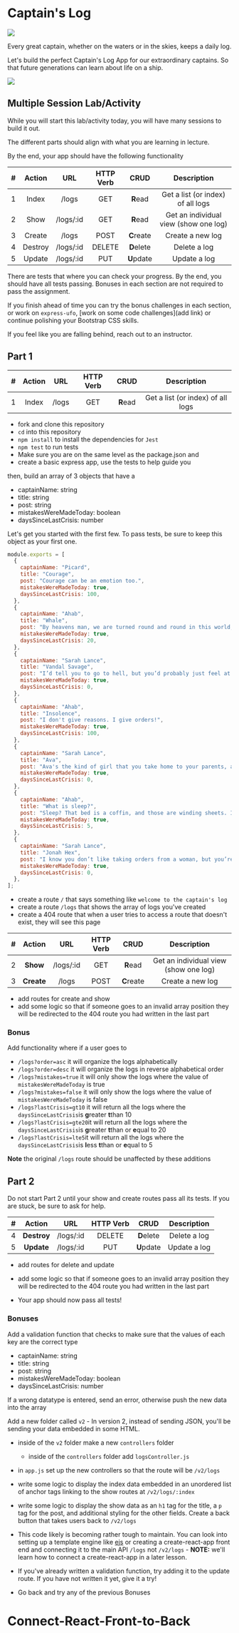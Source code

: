 # Captain's Log

![](https://cdn.shopify.com/s/files/1/2256/1635/products/4520_c-01.jpg?v=1510506828)

Every great captain, whether on the waters or in the skies, keeps a daily log.

Let's build the perfect Captain's Log App for our extraordinary captains. So that future generations can learn about life on a ship.

![](https://i.imgflip.com/2174sq.jpg)

## Multiple Session Lab/Activity

While you will start this lab/activity today, you will have many sessions to build it out.

The different parts should align with what you are learning in lecture.

By the end, your app should have the following functionality

|  #  | Action  |    URL    | HTTP Verb |    CRUD    |              Description              |
| :-: | :-----: | :-------: | :-------: | :--------: | :-----------------------------------: |
|  1  |  Index  |   /logs   |    GET    |  **R**ead  |   Get a list (or index) of all logs   |
|  2  |  Show   | /logs/:id |    GET    |  **R**ead  | Get an individual view (show one log) |
|  3  | Create  |   /logs   |   POST    | **C**reate |           Create a new log            |
|  4  | Destroy | /logs/:id |  DELETE   | **D**elete |             Delete a log              |
|  5  | Update  | /logs/:id |    PUT    | **U**pdate |             Update a log              |

There are tests that where you can check your progress. By the end, you should have all tests passing. Bonuses in each section are not required to pass the assignment.

If you finish ahead of time you can try the bonus challenges in each section, or work on `express-ufo`, [work on some code challenges](add link) or continue polishing your Bootstrap CSS skills.

If you feel like you are falling behind, reach out to an instructor.

## Part 1

|  #  | Action |  URL  | HTTP Verb |   CRUD   |            Description            |
| :-: | :----: | :---: | :-------: | :------: | :-------------------------------: |
|  1  | Index  | /logs |    GET    | **R**ead | Get a list (or index) of all logs |

- fork and clone this repository
- `cd` into this repository
- `npm install` to install the dependencies for `Jest`
- `npm test` to run tests
- Make sure you are on the same level as the package.json and
- create a basic express app, use the tests to help guide you

then, build an array of 3 objects that have a

- captainName: string
- title: string
- post: string
- mistakesWereMadeToday: boolean
- daysSinceLastCrisis: number

Let's get you started with the first few. To pass tests, be sure to keep this object as your first one.

```js
module.exports = [
  {
    captainName: "Picard",
    title: "Courage",
    post: "Courage can be an emotion too.",
    mistakesWereMadeToday: true,
    daysSinceLastCrisis: 100,
  },
  {
    captainName: "Ahab",
    title: "Whale",
    post: "By heavens man, we are turned round and round in this world, like yonder windlass, and fate is the handspike.",
    mistakesWereMadeToday: true,
    daysSinceLastCrisis: 20,
  },
  {
    captainName: "Sarah Lance",
    title: "Vandal Savage",
    post: "I’d tell you to go to hell, but you’d probably just feel at home there.",
    mistakesWereMadeToday: true,
    daysSinceLastCrisis: 0,
  },
  {
    captainName: "Ahab",
    title: "Insolence",
    post: "I don't give reasons. I give orders!",
    mistakesWereMadeToday: true,
    daysSinceLastCrisis: 100,
  },
  {
    captainName: "Sarah Lance",
    title: "Ava",
    post: "Ava's the kind of girl that you take home to your parents, and I am the kind you take to an exorcism",
    mistakesWereMadeToday: true,
    daysSinceLastCrisis: 0,
  },
  {
    captainName: "Ahab",
    title: "What is sleep?",
    post: "Sleep? That bed is a coffin, and those are winding sheets. I do not sleep, I die.",
    mistakesWereMadeToday: true,
    daysSinceLastCrisis: 5,
  },
  {
    captainName: "Sarah Lance",
    title: "Jonah Hex",
    post: "I know you don’t like taking orders from a woman, but you’re gonna like getting your ass kicked by one even less.",
    mistakesWereMadeToday: true,
    daysSinceLastCrisis: 0,
  },
];
```

- create a route `/` that says something like `welcome to the captain's log`
- create a route `/logs` that shows the array of logs you've created
- create a 404 route that when a user tries to access a route that doesn't exist, they will see this page

|  #  |   Action   |    URL    | HTTP Verb |    CRUD    |              Description              |
| :-: | :--------: | :-------: | :-------: | :--------: | :-----------------------------------: |
|  2  |  **Show**  | /logs/:id |    GET    |  **R**ead  | Get an individual view (show one log) |
|  3  | **Create** |   /logs   |   POST    | **C**reate |           Create a new log            |

- add routes for create and show
- add some logic so that if someone goes to an invalid array position they will be redirected to the 404 route you had written in the last part

### Bonus

Add functionality where if a user goes to

- `/logs?order=asc` it will organize the logs alphabetically
- `/logs?order=desc` it will organize the logs in reverse alphabetical order
- `/logs?mistakes=true` it will only show the logs where the value of `mistakesWereMadeToday` is true
- `/logs?mistakes=false` it will only show the logs where the value of `mistakesWereMadeToday` is false
- `/logs?lastCrisis=gt10` it will return all the logs where the `daysSinceLastCrisis`is **g**reater **t**than 10
- `/logs?lastCrisis=gte20`it will return all the logs where the `daysSinceLastCrisis`is **g**reater **t**than or **e**qual to 20
- `/logs?lastCrisis=lte5`it will return all the logs where the `daysSinceLastCrisis`is **l**ess **t**than or **e**qual to 5

**Note** the original `/logs` route should be unaffected by these additions



## Part 2

Do not start Part 2 until your show and create routes pass all its tests. If you are stuck, be sure to ask for help.

|  #  |   Action    |    URL    | HTTP Verb |    CRUD    | Description  |
| :-: | :---------: | :-------: | :-------: | :--------: | :----------: |
|  4  | **Destroy** | /logs/:id |  DELETE   | **D**elete | Delete a log |
|  5  | **Update**  | /logs/:id |    PUT    | **U**pdate | Update a log |

- add routes for delete and update
- add some logic so that if someone goes to an invalid array position they will be redirected to the 404 route you had written in the last part

- Your app should now pass all tests!
### Bonuses

Add a validation function that checks to make sure that the values of each key are the correct type

- captainName: string
- title: string
- post: string
- mistakesWereMadeToday: boolean
- daysSinceLastCrisis: number

If a wrong datatype is entered, send an error, otherwise push the new data into the array

Add a new folder called `v2` - In version 2, instead of sending JSON, you'll be sending your data embedded in some HTML.

- inside of the `v2` folder make a new `controllers` folder
  - inside of the `controllers` folder add `logsController.js`
- in `app.js` set up the new controllers so that the route will be `/v2/logs`
- write some logic to display the index data embedded in an unordered list of anchor tags linking to the show routes at `/v2/logs/:index`
- write some logic to display the show data as an `h1` tag for the title, a `p` tag for the post, and additional styling for the other fields. Create a back button that takes users back to `/v2/logs`
- This code likely is becoming rather tough to maintain. You can look into setting up a template engine like [ejs](https://ejs.co/) or creating a create-react-app front end and connecting it to the main API `/logs` not `/v2/logs` - **NOTE:** we'll learn how to connect a create-react-app in a later lesson.


- If you've already written a validation function, try adding it to the update route. If you have not written it yet, give it a try!
- Go back and try any of the previous Bonuses
# Connect-React-Front-to-Back
